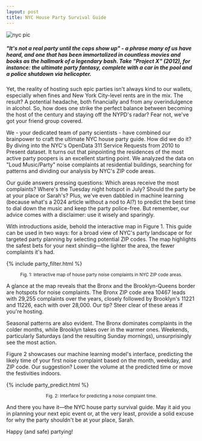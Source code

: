```yaml
---
layout: post
title: NYC House Party Survival Guide
---
```


![nyc pic](/lanyon/public/img/new-york-city.jpg)

##### "It's not a real party until the cops show up" - a phrase many of us have heard, and one that has been immortalized in countless movies and books as the hallmark of a legendary bash. Take "Project X" (2012), for instance: the ultimate party fantasy, complete with a car in the pool and a police shutdown via helicopter.

Yet, the reality of hosting such epic parties isn't always kind to our wallets, especially when fines and New York City-level rents are in the mix. The result? A potential headache, both financially and from any overindulgence in alcohol. So, how does one strike the perfect balance between becoming the host of the century and staying off the NYPD's radar? Fear not, we've got your friend group covered.

We - your dedicated team of party scientists - have combined our brainpower to craft the ultimate NYC house party guide. How did we do it? By diving into the NYC's OpenData 311 Service Requests from 2010 to Present dataset. It turns out that pinpointing the residences of the most active party poopers is an excellent starting point. We analyzed the data on "Loud Music/Party" noise complaints at residential buildings, searching for patterns and dividing our analysis by NYC's ZIP code areas.

Our guide answers pressing questions: Which areas receive the most complaints? Where's the Tuesday night hotspot in July? Should the party be at your place or Sarah's? Plus, we've even dabbled in machine learning (because what's a 2024 article without a nod to AI?) to predict the best time to dial down the music and keep the party police-free. But remember, our advice comes with a disclaimer: use it wisely and sparingly.

With introductions aside, behold the interactive map in Figure 1. This guide can be used in two ways: for a broad view of NYC's party landscape or for targeted party planning by selecting potential ZIP codes. The map highlights the safest bets for your next shindig—the lighter the area, the fewer complaints it's had.

{% include party_filter.html %}
<figcaption style="font-size: smaller; margin-top: 5px; text-align: center;">Fig. 1: Interactive map of house party noise complaints in NYC ZIP code areas.</figcaption>


A glance at the map reveals that the Bronx and the Brooklyn-Queens border are hotspots for noise complaints. The Bronx ZIP code area 10467 leads with 29,255 complaints over the years, closely followed by Brooklyn's 11221 and 11226, each with over 28,000. Our tip? Steer clear of these areas if you're hosting.

Seasonal patterns are also evident. The Bronx dominates complaints in the colder months, while Brooklyn takes over in the warmer ones. Weekends, particularly Saturdays (and the resulting Sunday mornings), unsurprisingly see the most action.

Figure 2 showcases our machine learning model's interface, predicting the likely time of your first noise complaint based on the month, weekday, and ZIP code. Our suggestion? Lower the volume at the predicted time or move the festivities indoors.

{% include party_predict.html %}
<figcaption style="font-size: smaller; margin-top: 5px; text-align: center;">Fig. 2: Interface for predicting a noise complaint time.</figcaption>


And there you have it—the NYC house party survival guide. May it aid you in planning your next epic event or, at the very least, provide a solid excuse for why the party shouldn't be at your place, Sarah.

Happy (and safe) partying!